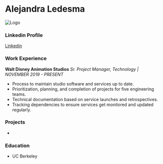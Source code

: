 # Alejandra Ledesma

![Logo](/assets/Ale_Logo.png)

### Linkedin Profile
[Linkedin](https://www.linkedin.com/in/ledesmaalejandra/)


### Work Experience
**Walt Disney Animation Studios**
*Sr. Project Manager, Technology | NOVEMBER 2019 - PRESENT*
- Process to maintain studio software and services up to date.
- Prioritization, planning, and completion of projects for five engineering teams.
- Technical documentation based on service launches and retrospectives.
- Tracking dependencies to ensure services get monitored and updated regularly.

### Projects
- 
### Education
- UC Berkeley
